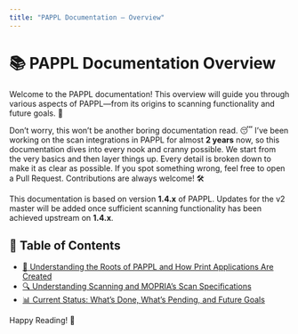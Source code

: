 ```yaml
---
title: "PAPPL Documentation — Overview"
---
```


# 📚 PAPPL Documentation Overview

Welcome to the PAPPL documentation! This overview will guide you through various aspects of PAPPL—from its origins to scanning functionality and future goals. 🚀

Don’t worry, this won’t be another boring documentation read. 😴 I’ve been working on the scan integrations in PAPPL for almost **2 years** now, so this documentation dives into every nook and cranny possible. We start from the very basics and then layer things up. Every detail is broken down to make it as clear as possible. If you spot something wrong, feel free to open a Pull Request. Contributions are always welcome! 🛠️

This documentation is based on version **1.4.x** of PAPPL. Updates for the v2 master will be added once sufficient scanning functionality has been achieved upstream on **1.4.x**.

## 📑 Table of Contents
- [🌱 Understanding the Roots of PAPPL and How Print Applications Are Created](01-roots-of-PAPPL.md)
- [🔍 Understanding Scanning and MOPRIA’s Scan Specifications](02-scanning-and-MOPRIA.md)
- [📊 Current Status: What’s Done, What’s Pending, and Future Goals](03-status-and-goals.md)

Happy Reading! 🎉
